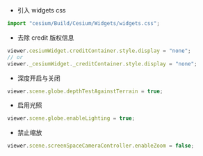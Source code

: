 - 引入 widgets css

```js
import "cesium/Build/Cesium/Widgets/widgets.css";
```

- 去除 credit 版权信息

```js
viewer.cesiumWidget.creditContainer.style.display = "none";
// or
viewer._cesiumWidget._creditContainer.style.display = "none";
```

- 深度开启与关闭

```js
viewer.scene.globe.depthTestAgainstTerrain = true;
```

- 启用光照

```js
viewer.scene.globe.enableLighting = true;
```

- 禁止缩放

```js
viewer.scene.screenSpaceCameraController.enableZoom = false;
```
